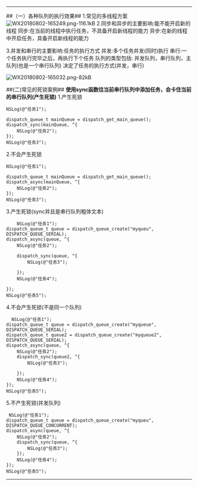 ﻿
---
##（一）各种队列的执行效果##
1.常见的多线程方案
![WX20180802-165249.png-116.1kB][1]
2.同步和异步的主要影响:能不能开启新的线程
同步:在当前的线程中执行任务，不具备开启新线程的能力
异步:在新的线程中开启任务，具备开启新线程的能力

3.并发和串行的主要影响:任务的执行方式
并发:多个任务并发(同时)执行
串行:一个任务执行完毕之后，再执行下个任务
队列的类型包括:
并发队列，串行队列，主队列(也是一个串行队列)
决定了任务的执行方式(并发，串行)

![WX20180802-165032.png-82kB][2]

##(二)常见的死锁案例##
**使用sync函数往当前串行队列中添加任务，会卡住当前的串行队列(产生死锁)**
1.产生死锁

    NSLog(@"任务1");

    dispatch_queue_t mainQueue = dispatch_get_main_queue();
    dispatch_sync(mainQueue, ^{
        NSLog(@"任务2");
    });
    NSLog(@"任务3");
2.不会产生死锁

    NSLog(@"任务1");

    dispatch_queue_t mainQueue = dispatch_get_main_queue();
    dispatch_async(mainQueue, ^{
        NSLog(@"任务2");
    });
    NSLog(@"任务3");

3.产生死锁(sync并且是串行队列粗体文本)

        NSLog(@"任务1");
    dispatch_queue_t queue = dispatch_queue_create("myqueu", DISPATCH_QUEUE_SERIAL);
    dispatch_async(queue, ^{
        NSLog(@"任务2");

        dispatch_sync(queue, ^{
            NSLog(@"任务3");

        });
        NSLog(@"任务4");

    });
    NSLog(@"任务5");
4.不会产生死锁(不是同一个队列)

      NSLog(@"任务1");
    dispatch_queue_t queue = dispatch_queue_create("myqueue", DISPATCH_QUEUE_SERIAL);
    dispatch_queue_t queue2 = dispatch_queue_create("myqueue2", DISPATCH_QUEUE_SERIAL);
    dispatch_async(queue, ^{
        NSLog(@"任务2");
        dispatch_sync(queue2, ^{
            NSLog(@"任务3");

        });
        NSLog(@"任务4");
    });
    NSLog(@"任务5");
5.不产生死锁(并发队列)

     NSLog(@"任务1");
    dispatch_queue_t queue = dispatch_queue_create("myqueu", DISPATCH_QUEUE_CONCURRENT);
    dispatch_async(queue, ^{
        NSLog(@"任务2");
        dispatch_sync(queue, ^{
            NSLog(@"任务3");
        });
        NSLog(@"任务4");
    });
    NSLog(@"任务5");


----------

 
 


  [1]: http://static.zybuluo.com/stevenlfg/63jlphbovr1zehk2piaxynw4/WX20180802-165249.png
  [2]: http://static.zybuluo.com/stevenlfg/qf0y98btq1ktyp5xun4v17n2/WX20180802-165032.png